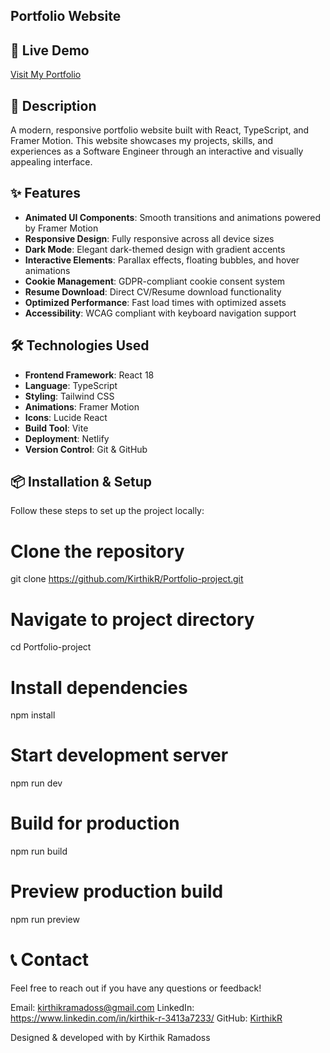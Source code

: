 ## Portfolio Website

## 🚀 Live Demo

[Visit My Portfolio](https://kirthikramadoss.co.uk)

## 📝 Description

A modern, responsive portfolio website built with React, TypeScript, and Framer Motion. This website showcases my projects, skills, and experiences as a Software Engineer through an interactive and visually appealing interface.

## ✨ Features

- **Animated UI Components**: Smooth transitions and animations powered by Framer Motion
- **Responsive Design**: Fully responsive across all device sizes
- **Dark Mode**: Elegant dark-themed design with gradient accents
- **Interactive Elements**: Parallax effects, floating bubbles, and hover animations
- **Cookie Management**: GDPR-compliant cookie consent system
- **Resume Download**: Direct CV/Resume download functionality
- **Optimized Performance**: Fast load times with optimized assets
- **Accessibility**: WCAG compliant with keyboard navigation support

## 🛠️ Technologies Used

- **Frontend Framework**: React 18
- **Language**: TypeScript
- **Styling**: Tailwind CSS
- **Animations**: Framer Motion
- **Icons**: Lucide React
- **Build Tool**: Vite
- **Deployment**: Netlify
- **Version Control**: Git & GitHub

## 📦 Installation & Setup

Follow these steps to set up the project locally:

# Clone the repository
git clone https://github.com/KirthikR/Portfolio-project.git

# Navigate to project directory
cd Portfolio-project

# Install dependencies
npm install

# Start development server
npm run dev

# Build for production
npm run build

# Preview production build
npm run preview

# 📞 Contact
 Feel free to reach out if you have any questions or feedback!

 Email: kirthikramadoss@gmail.com
 LinkedIn: https://www.linkedin.com/in/kirthik-r-3413a7233/
 GitHub: [KirthikR](https://github.com/KirthikR)

 Designed & developed with by Kirthik Ramadoss
